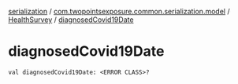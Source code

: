 [serialization](../../index.md) / [com.twopointsexposure.common.serialization.model](../index.md) / [HealthSurvey](index.md) / [diagnosedCovid19Date](./diagnosed-covid19-date.md)

# diagnosedCovid19Date

`val diagnosedCovid19Date: <ERROR CLASS>?`